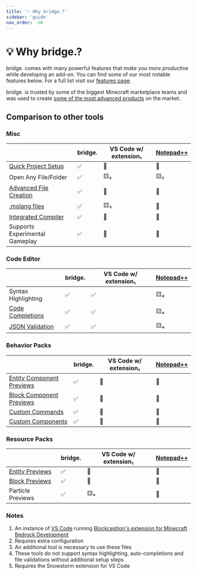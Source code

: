 ```yaml
---
title: '💡 Why bridge.?'
sidebar: 'guide'
nav_order: -10
---
```


# 💡 Why bridge.?

bridge. comes with many powerful features that _make you more productive_ while developing an add-on.
You can find some of our most notable features below. For a full list visit our [features page](/guide/features/).

bridge. is trusted by some of the biggest Minecraft marketplace teams and was used to create [some of the most advanced products](/creations/) on the market.

## Comparison to other tools

### Misc

|                                                                   | bridge.            | VS Code w/ extension₁ | [Notepad++](https://notepad-plus-plus.org/) |
| ----------------------------------------------------------------- | ------------------ | --------------------- | ------------------------------------------- |
| [Quick Project Setup](/guide/features/#quick-project-setup)       | :white_check_mark: | :no_entry_sign:       | :no_entry_sign:                             |
| Open Any File/Folder                                              | :white_check_mark: | :yellow_square:₂      | :yellow_square:₂                            |
| [Advanced File Creation](/guide/features/#advanced-file-creation) | :white_check_mark: | :no_entry_sign:       | :no_entry_sign:                             |
| [.molang files](/guide/advanced/molang-files/)                    | :white_check_mark: | :yellow_square:₃      | :no_entry_sign:                             |
| [Integrated Compiler](/guide/advanced/dash/)                      | :white_check_mark: | :no_entry_sign:       | :no_entry_sign:                             |
| Supports Experimental Gameplay                                    | :white_check_mark: | :no_entry_sign:       | :no_entry_sign:                             |

### Code Editor

|                                                                      | bridge.            | VS Code w/ extension₁ | [Notepad++](https://notepad-plus-plus.org/) |
| -------------------------------------------------------------------- | ------------------ | --------------------- | ------------------------------------------- |
| Syntax Highlighting                                                  | :white_check_mark: | :white_check_mark:    | :yellow_square:₄                            |
| [Code Completions](/guide/features/#auto-completions-and-validation) | :white_check_mark: | :white_check_mark:    | :yellow_square:₄                            |
| [JSON Validation](/guide/features/#auto-completions-and-validation)  | :white_check_mark: | :white_check_mark:    | :yellow_square:₄                            |

### Behavior Packs

|                                                             | bridge.            | VS Code w/ extension₁ | [Notepad++](https://notepad-plus-plus.org/) |
| ----------------------------------------------------------- | ------------------ | --------------------- | ------------------------------------------- |
| [Entity Component Previews](/guide/features/#file-previews) | :white_check_mark: | :no_entry_sign:       | :no_entry_sign:                             |
| [Block Component Previews](/guide/features/#file-previews)  | :white_check_mark: | :no_entry_sign:       | :no_entry_sign:                             |
| [Custom Commands](/guide/advanced/custom-commands/)         | :white_check_mark: | :no_entry_sign:       | :no_entry_sign:                             |
| [Custom Components](/guide/advanced/custom-components/)     | :white_check_mark: | :no_entry_sign:       | :no_entry_sign:                             |

### Resource Packs

|                                                   | bridge.            | VS Code w/ extension₁ | [Notepad++](https://notepad-plus-plus.org/) |
| ------------------------------------------------- | ------------------ | --------------------- | ------------------------------------------- |
| [Entity Previews](/guide/features/#file-previews) | :white_check_mark: | :no_entry_sign:       | :no_entry_sign:                             |
| [Block Previews](/guide/features/#file-previews)  | :white_check_mark: | :no_entry_sign:       | :no_entry_sign:                             |
| Particle Previews                                 | :white_check_mark: | :yellow_square:₅      | :no_entry_sign:                             |

### Notes

1. An instance of [VS Code](https://vscode.dev) running [Blockception's extension for Minecraft Bedrock Development](https://marketplace.visualstudio.com/items?itemName=BlockceptionLtd.blockceptionvscodeminecraftbedrockdevelopmentextension)
2. Requires extra configuration
3. An additional tool is necessary to use these files
4. These tools do not support syntax highlighting, auto-completions and file validations without additional setup steps
5. Requires the Snowstorm extension for VS Code
